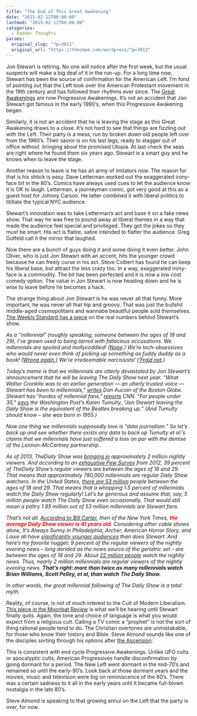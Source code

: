 ```yaml
---
title: "The End of This Great Awakening"
date: "2015-02-12T00:00:00"
lastmod: "2015-02-12T00:00:00"
categories:
  - Badder Thoughts
params:
  original_slug: "?p=3812"
  original_url: "https://thezman.com/wordpress/?p=3812"
---
```


Jon Stewart is retiring. No one will notice after the first week, but
the usual suspects will make a big deal of it in the run-up. For a long
time now, Stewart has been the source of confirmation for the American
Left. I’m fond of pointing out that the Left took over the American
Protestant movement in the 19th century and has followed their rhythms
ever since. The
<a href="http://en.wikipedia.org/wiki/Great_Awakening" rel="noopener"
target="_blank">Great Awakenings</a> are now Progressive Awakenings.
It’s not an accident that Jon Stewart got famous in the early 1990’s,
when this Progressive Awakening began.

Similarly, it is not an accident that he is leaving the stage as this
Great Awakening draws to a close. It’s not hard to see that things are
fizzling out with the Left. Their party is a mess, run by broken down
old people left over from the 1960’s. Their savior is on his last legs,
ready to stagger out of office without  bringing about the promised
Utopia. At last check the seas are right where he found them six years
ago. Stewart is a smart guy and he knows when to leave the stage.

Another reason to leave is he has an army of imitators now. The reason
for that is his shtick is easy. Dave Letterman worked out the
exaggerated irony-face bit in the 80’s. Comics have always used cues to
let the audience know it is OK to laugh. Letterman, a journeyman comic,
got very good at this as a guest host for Johnny Carson. He latter
combined it with liberal politics to titillate the typical NYC audience.

Stewart’s innovation was to take Letterman’s act and base it on a fake
news show. That way he was free to pound away at liberal themes in a way
that made the audience feel special and privileged. They got the jokes
so they must be smart. His act is flatire, satire intended to flatter
the audience. Greg Gutfeld call it the mirror that laughed.

Now there are a bunch of guys doing it and some doing it even better.
John Oliver, who is just Jon Stewart with an accent, hits the younger
crowd because he can freely curse in his act. Steve Colbert has found he
can keep his liberal base, but attract the less crazy too. In a way,
exaggerated irony-face is a commodity. The bit has been perfected and it
is now a low cost comedy option. The value in Jon Stewart is now heading
down and he is wise to leave before he becomes a hack.

The strange thing about Jon Stewart is he was never all that funny. More
important, he was never all that hip and groovy. That was just the
bullshit middle-aged cosmopolitans and wannabe beautiful people sold
themselves. <a
href="http://www.weeklystandard.com/blogs/myth-jon-stewart-s-millennial-following_848151.html"
rel="noopener" target="_blank">The Weekly Standard has a piece</a> on
the real numbers behind Stewart’s show.

*As a “millennial” (roughly speaking, someone between the ages of 18 and
29), I’ve grown used to being tarred with fallacious accusations. We
millennials are spoiled and mollycoddled!
([Nope](http://www.cnbc.com/id/102413554).) We’re tech-obsessives who
would never even think of picking up something as fuddy duddy as a book!
([Wrong
again.)](http://www.weeklystandard.com/blogs/misreading-millenials_738040.html)
We’re irredeemable narcissists! [(‘Fraid
not](http://www.weeklystandard.com/articles/millennial-mongers_805310.html).)*

*Today’s meme is that we millennials are utterly devastated by Jon
Stewart’s announcement that he will be leaving The Daily Show next year.
“What Walter Cronkite was to an earlier generation — an utterly trusted
voice — Stewart has been to millennials,”
[writes](https://www.bostonglobe.com/metro/2015/02/11/jon-stewart-stepping-down-after-shaping-cultural-attitudes-generation/m4NdlXWtJCBuRMqqalprpN/story.html)
Don Aucoin of the Boston Globe.  Stewart has “hordes of millennial
fans,”
[reports](http://www.cnn.com/2015/02/10/politics/how-jon-stewart-changed-politics/)
CNN. “For people under 30,”
[says](https://twitter.com/ktumulty/status/565304572655443969) the
Washington Post’s Karen Tumulty, “Jon Stewart leaving the Daily Show is
the equivalent of the Beatles breaking up.” (And Tumulty should know –
she was born in 1955.)*

*Now one thing we millennials supposedly love is “data journalism.” So
let’s back up and see whether there exists any data to back up Tumulty
et al.’s claims that we millennials have just suffered a loss on par
with the demise of the Lennon-McCartney partnership.*

*As of 2013, TheDaily Show was [bringing
in](http://www.hollywoodreporter.com/live-feed/tv-ratings-jon-stewart-lifts-620871)
approximately 2 million nightly viewers. And according to an [exhaustive
Pew
Survey](http://www.people-press.org/2012/09/27/section-4-demographics-and-political-views-of-news-audiences/)
from 2012, 39 percent of TheDaily Show’s regular viewers are between the
ages of 18 and 29. That means that approximately 780,000 millennials are
regular Daily Show watchers. In the United States, [there are 53
million](http://www.marketingcharts.com/traditional/so-how-many-millennials-are-there-in-the-us-anyway-30401/)
people between the ages of 18 and 29. That means that a whopping 1.5
percent of millennials watch the Daily Show regularly! Let’s be generous
and assume that, say, 5 million people watch The Daily Show even
occasionally. That would still mean a paltry 1.95 million out of 53
million millennials are Stewart fans.*

*That’s not all. [According to Bill
Carter](http://www.nytimes.com/2011/01/31/business/media/31ratings.html?src=busln),
then of the New York Times, <span style="color: #ff0000;">**the average
Daily Show viewer is 41 years old**</span>. Considering other cable
shows alone, It’s Always Sunny in Philadelphia, Archer, American Horror
Story, and Louie all have [significantly younger
audiences](http://uproxx.com/tv/2012/08/what-is-the-average-age-of-the-audience-for-your-favorite-cable-show/)
than does Stewart. And here’s my favorite nugget: 9 percent of the
regular viewers of the nightly evening news – long derided as the news
source of the geriatric set – are between the ages of 18 and 29. About
[22 million
people](http://www.stateofthemedia.org/2012/network-news-the-pace-of-change-accelerates/network-by-the-numbers/)
watch the nightly news. Thus, nearly 2 million millennials are regular
viewers of the nightly evening news. **That’s right: more than twice as
many millennials watch Brian Williams, Scott Pelley, et al, than watch**
**The Daily Show.***

*In other words, the great millennial following of The Daily Show is a
total myth.*

Reality, of course, is not of much interest to the Cult of Modern
Liberalism. <a
href="http://www.salon.com/2015/02/11/jon_stewart_became_our_opiate_time_to_confront_tea_party_1_percent_without_punchlines/"
rel="noopener" target="_blank">This piece in the Moonbat Review</a> is
what we’ll be hearing until Stewart finally quits. Again, the tone and
choice of language is what you would expect from a religious cult.
Calling a TV comic a “prophet” is not the sort of thing rational people
tend to do. The Christian overtones are unmistakable, for those who know
their history and Bible. Steve Almond sounds like one of the disciples
sorting through his options after
<a href="http://en.wikipedia.org/wiki/Ascension_of_Jesus" rel="noopener"
target="_blank">the Ascension</a>.

This is consistent with end cycle Progressive Awakenings. Unlike UFO
cults or apocalyptic cults, American Progressives handle disconfirmation
by going dormant for a period. The New Left went dormant in the mid-70’s
and remained so until the early-90’s. Look back at those dormant years
and the movies, music and television were big on reminiscence of the
60’s. There was a certain sadness to it all in the early years until it
became full-blown nostalgia in the late 80’s.

Steve Almond is speaking to that growing ennui on the Left that the
party is over, for now.
